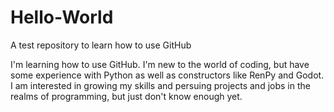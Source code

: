 # Hello-World
A test repository to learn how to use GitHub

I'm learning how to use GitHub. I'm new to the world of coding, but have some experience with Python as well as constructors like RenPy and Godot. I am interested in growing my skills and persuing projects and jobs in the realms of programming, but just don't know enough yet. 
